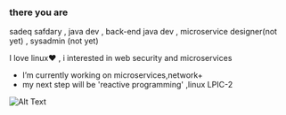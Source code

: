 ### there you are
sadeq safdary , java dev , back-end java dev , microservice designer(not yet) , sysadmin (not yet)

I love linux:heart: , i interested in web security and microservices
- I’m currently working on microservices,network+
- my next step will be 'reactive programming' ,linux LPIC-2

 ![Alt Text](https://media.giphy.com/media/8ju8TNTNzZ3Dq/source.gif)
